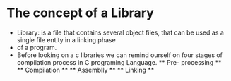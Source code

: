 # The concept of a Library
* Library: is a file that contains several object files, that can be used as a single file entity in a linking phase
* of a program.
* Before looking on a c libraries we can remind ourself on four stages of compilation process in C programing Language.
 ** Pre- processing **
** Compilation **
** Assemblly ** 
** Linking **
